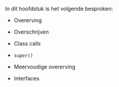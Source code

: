 In dit hoofdstuk is het volgende besproken:

-   Overerving

-   Overschrijven

-   Class calls

-   `super()`

-   Meervoudige overerving

-   Interfaces
